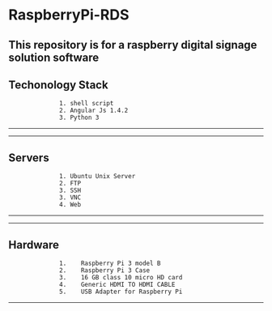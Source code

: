 # RaspberryPi-RDS
This repository is for a raspberry digital signage solution software 
-------------------------------------------------------
Techonology Stack 
-------------------------------------------------------
                  1. shell script
                  2. Angular Js 1.4.2 
                  3. Python 3
_______________________________________________________
-------------------------------------------------------
Servers
-------------------------------------------------------
                  1. Ubuntu Unix Server
                  2. FTP
                  3. SSH
                  3. VNC
                  4. Web 
_______________________________________________________
-------------------------------------------------------
Hardware 
-------------------------------------------------------
                  1.	Raspberry Pi 3 model B
                  2.	Raspberry Pi 3 Case
                  3.	16 GB class 10 micro HD card
                  4.	Generic HDMI TO HDMI CABLE
                  5.	USB Adapter for Raspberry Pi
________________________________________________________
